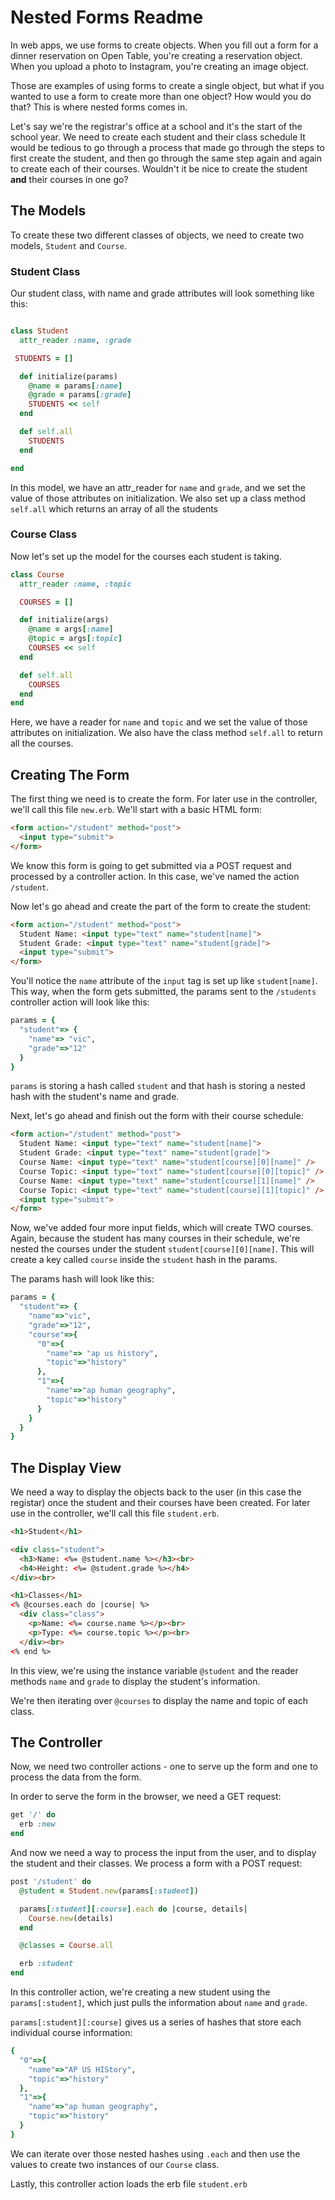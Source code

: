 # Nested Forms Readme

In web apps, we use forms to create objects. When you fill out a form for a dinner reservation on Open Table, you're creating a reservation object. When you upload a photo to Instagram, you're creating an image object. 

Those are examples of using forms to create a single object, but what if you wanted to use a form to create more than one object? How would you do that? This is where nested forms comes in.

Let's say we're the registrar's office at a school and it's the start of the school year. We need to create each student and their class schedule It would be tedious to go through a process that made go through the steps to first create the student, and then go through the same step again and again to create each of their courses. Wouldn't it be nice to create the student **and** their courses in one go? 

## The Models

To create these two different classes of objects, we need to create two models, `Student` and `Course`.

### Student Class

Our student class, with name and grade attributes will look something like this:

```ruby

class Student
  attr_reader :name, :grade

 STUDENTS = []

  def initialize(params)
    @name = params[:name]
    @grade = params[:grade]
    STUDENTS << self
  end

  def self.all
    STUDENTS
  end

end
```

In this model, we have an attr_reader for `name` and `grade`, and we set the value of those attributes on initialization. We also set up a class method `self.all` which returns an array of all the students

### Course Class

Now let's set up the model for the courses each student is taking.

```ruby
class Course
  attr_reader :name, :topic

  COURSES = []

  def initialize(args)
    @name = args[:name]
    @topic = args[:topic]
    COURSES << self
  end

  def self.all
    COURSES
  end
end
```

Here, we have a reader for `name` and `topic` and we set the value of those attributes on initialization. We also have the class method `self.all` to return all the courses.

## Creating The Form

The first thing we need is to create the form. For later use in the controller, we'll call this file `new.erb`. We'll start with a basic HTML form:

```html
<form action="/student" method="post">
  <input type="submit">
</form>
```

We know this form is going to get submitted via a POST request and processed by a controller action. In this case, we've named the action `/student`.

Now let's go ahead and create the part of the form to create the student:

```html
<form action="/student" method="post">
  Student Name: <input type="text" name="student[name]">
  Student Grade: <input type="text" name="student[grade]">
  <input type="submit">
</form>
```

You'll notice the `name` attribute of the `input` tag is set up like `student[name]`. This way, when the form gets submitted, the params sent to the `/students` controller action will look like this:

```ruby
params = { 
  "student"=> {
    "name"=> "vic",
    "grade"=>"12"
  }
}
```

`params` is storing a hash called `student` and that hash is storing a nested hash with the student's name and grade.

Next, let's go ahead and finish out the form with their course schedule:

```html
<form action="/student" method="post">
  Student Name: <input type="text" name="student[name]">
  Student Grade: <input type="text" name="student[grade]">
  Course Name: <input type="text" name="student[course][0][name]" />
  Course Topic: <input type="text" name="student[course][0][topic]" />
  Course Name: <input type="text" name="student[course][1][name]" />
  Course Topic: <input type="text" name="student[course][1][topic]" />
  <input type="submit">
</form>
```

Now, we've added four more input fields, which will create TWO courses. Again, because the student has many courses in their schedule, we're nested the courses under the student `student[course][0][name]`. This will create a key called `course` inside the `student` hash in the params. 

The params hash will look like this:

```ruby
params = { 
  "student"=> {
    "name"=>"vic",
    "grade"=>"12",
    "course"=>{
      "0"=>{
        "name"=> "ap us history", 
        "topic"=>"history"
      }, 
      "1"=>{
        "name"=>"ap human geography", 
        "topic"=>"history"
      }
    }
  }
}
```

## The Display View

We need a way to display the objects back to the user (in this case the registar) once the student and their courses have been created. For later use in the controller, we'll call this file `student.erb`.

```html
<h1>Student</h1>

<div class="student">
  <h3>Name: <%= @student.name %></h3><br>
  <h4>Height: <%= @student.grade %></h4>
</div><br>

<h1>Classes</h1>
<% @courses.each do |course| %>
  <div class="class">
    <p>Name: <%= course.name %></p><br>
    <p>Type: <%= course.topic %></p><br>
  </div><br>
<% end %>
```

In this view, we're using the instance variable `@student` and the reader methods `name` and `grade` to display the student's information.

We're then iterating over `@courses` to display the name and topic of each class.

## The Controller

Now, we need two controller actions - one to serve up the form and one to process the data from the form.

In order to serve the form in the browser, we need a GET request:

```ruby
get '/' do
  erb :new
end
```

And now we need a way to process the input from the user, and to display the student and their classes. We process a form with a POST request:

```ruby
post '/student' do
  @student = Student.new(params[:student])

  params[:student][:course].each do |course, details|
    Course.new(details)
  end

  @classes = Course.all

  erb :student
end
```

In this controller action, we're creating a new student using the `params[:student]`, which just pulls the information about `name` and `grade`. 

`params[:student][:course]` gives us a series of hashes that store each individual course information:

```ruby
{ 
  "0"=>{
    "name"=>"AP US HIStory", 
    "topic"=>"history"
  }, 
  "1"=>{
    "name"=>"ap human geography", 
    "topic"=>"history"
  }
}
```

We can iterate over those nested hashes using `.each` and then use the values to create two instances of our `Course` class.

Lastly, this controller action loads the erb file `student.erb`







